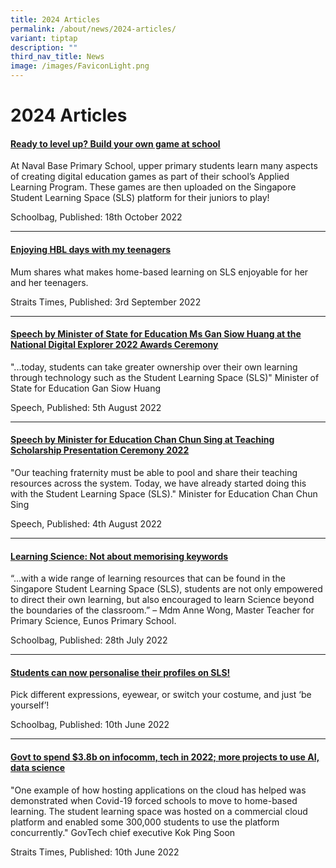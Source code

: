 ```yaml
---
title: 2024 Articles
permalink: /about/news/2024-articles/
variant: tiptap
description: ""
third_nav_title: News
image: /images/FaviconLight.png
---
```

<h1>2024 Articles</h1>
<h4><a href="https://www.schoolbag.edu.sg/story/ready-to-level-up-build-your-own-game-at-school" rel="noopener noreferrer nofollow" target="_blank">Ready to level up? Build your own game at school</a></h4>
<p>At Naval Base Primary School, upper primary students learn many aspects
of creating digital education games as part of their school’s Applied Learning
Program. These games are then uploaded on the Singapore Student Learning
Space (SLS) platform for their juniors to play!</p>
<p>Schoolbag, Published: 18th October 2022</p>
<hr>
<h4><a href="https://www.straitstimes.com/singapore/parenting-education/viewpoint-enjoying-hbl-days-with-my-teenagers" rel="noopener noreferrer nofollow" target="_blank">Enjoying HBL days with my teenagers</a></h4>
<p>Mum shares what makes home-based learning on SLS enjoyable for her and
her teenagers.</p>
<p>Straits Times, Published: 3rd September 2022</p>
<hr>
<h4><a href="https://www.moe.gov.sg/news/speeches/20220805-speech-by-minister-of-state-for-education-ms-gan-siow-huang-at--the-national-digital-explorer-2022-awards-ceremony" rel="noopener noreferrer nofollow" target="_blank">Speech by Minister of State for Education Ms Gan Siow Huang at the National Digital Explorer 2022 Awards Ceremony</a></h4>
<p>"...today, students can take greater ownership over their own learning
through technology such as the Student Learning Space (SLS)" Minister of
State for Education Gan Siow Huang</p>
<p>Speech, Published: 5th August 2022</p>
<hr>
<h4><a href="https://www.moe.gov.sg/news/speeches/20220804-speech-by-minister-for-education-chan-chun-sing-at-teaching-scholarship-presentation-ceremony-2022-at-orchard-hotel-singapore" rel="noopener noreferrer nofollow" target="_blank">Speech by Minister for Education Chan Chun Sing at Teaching Scholarship Presentation Ceremony 2022</a></h4>
<p>"Our teaching fraternity must be able to pool and share their teaching
resources across the system. Today, we have already started doing this
with the Student Learning Space (SLS)." Minister for Education Chan Chun
Sing</p>
<p>Speech, Published: 4th August 2022</p>
<hr>
<h4><a href="https://www.schoolbag.edu.sg/story/learning-science-not-about-memorising-keywords" rel="noopener noreferrer nofollow" target="_blank">Learning Science: Not about memorising keywords</a></h4>
<p>“…with a wide range of learning resources that can be found in the Singapore
Student Learning Space (SLS), students are not only empowered to direct
their own learning, but also encouraged to learn Science beyond the boundaries
of the classroom.” – Mdm Anne Wong, Master Teacher for Primary Science,
Eunos Primary School.</p>
<p>Schoolbag, Published: 28th July 2022</p>
<hr>
<h4><a href="https://www.schoolbag.edu.sg/story/students-can-now-personalise-their-profiles-on-sls" rel="noopener noreferrer nofollow" target="_blank">Students can now personalise their profiles on SLS!</a></h4>
<p>Pick different expressions, eyewear, or switch your costume, and just
‘be yourself’!</p>
<p>Schoolbag, Published: 10th June 2022</p>
<hr>
<h4><a href="https://www.straitstimes.com/tech/tech-news/govt-to-spend-38b-on-infocomm-tech-in-2022-more-projects-to-use-ai-data-science" rel="noopener noreferrer nofollow" target="_blank">Govt to spend $3.8b on infocomm, tech in 2022; more projects to use AI, data science</a></h4>
<p>"One example of how hosting applications on the cloud has helped was demonstrated
when Covid-19 forced schools to move to home-based learning. The student
learning space was hosted on a commercial cloud platform and enabled some
300,000 students to use the platform concurrently." GovTech chief executive
Kok Ping Soon</p>
<p>Straits Times, Published: 10th June 2022</p>
<p></p>
